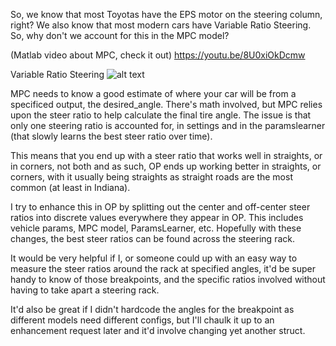 So, we know that most Toyotas have the EPS motor on the steering column, right? We also know that most modern cars have Variable Ratio Steering. So, why don't we account for this in the MPC model?

(Matlab video about MPC, check it out)
https://youtu.be/8U0xiOkDcmw

Variable Ratio Steering
![alt text](https://i.imgur.com/HIruEfd.png)

MPC needs to know a good estimate of where your car will be from a specificed output, the desired_angle. There's math involved, but MPC relies upon the steer ratio to help calculate the final tire angle. The issue is that only one steering ratio is accounted for, in settings and in the paramslearner (that slowly learns the best steer ratio over time).

This means that you end up with a steer ratio that works well in straights, or in corners, not both and as such, OP ends up working better in straights, or corners, with it usually being straights as straight roads are the most common (at least in Indiana).

I try to enhance this in OP by splitting out the center and off-center steer ratios into discrete values everywhere they appear in OP. This includes vehicle params, MPC model, ParamsLearner, etc. Hopefully with these changes, the best steer ratios can be found across the steering rack.

It would be very helpful if I, or someone could up with an easy way to measure the steer ratios around the rack at specified angles, it'd be super handy to know of those breakpoints, and the specific ratios involved without having to take apart a steering rack.

It'd also be great if I didn't hardcode the angles for the breakpoint as different models need different configs, but I'll chaulk it up to an enhancement request later and it'd involve changing yet another struct.
